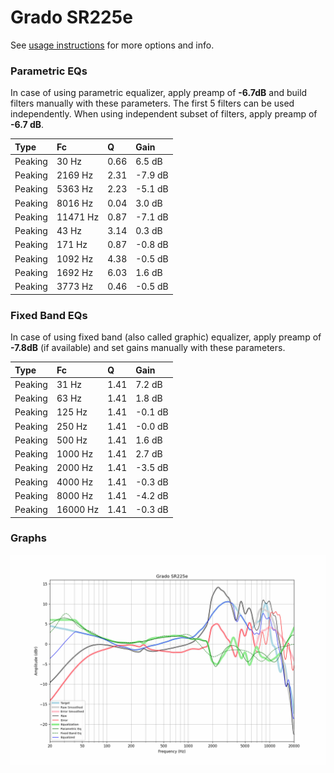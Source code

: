 # Grado SR225e
See [usage instructions](https://github.com/jaakkopasanen/AutoEq#usage) for more options and info.

### Parametric EQs
In case of using parametric equalizer, apply preamp of **-6.7dB** and build filters manually
with these parameters. The first 5 filters can be used independently.
When using independent subset of filters, apply preamp of **-6.7 dB**.

| Type    | Fc       |    Q | Gain    |
|:--------|:---------|:-----|:--------|
| Peaking | 30 Hz    | 0.66 | 6.5 dB  |
| Peaking | 2169 Hz  | 2.31 | -7.9 dB |
| Peaking | 5363 Hz  | 2.23 | -5.1 dB |
| Peaking | 8016 Hz  | 0.04 | 3.0 dB  |
| Peaking | 11471 Hz | 0.87 | -7.1 dB |
| Peaking | 43 Hz    | 3.14 | 0.3 dB  |
| Peaking | 171 Hz   | 0.87 | -0.8 dB |
| Peaking | 1092 Hz  | 4.38 | -0.5 dB |
| Peaking | 1692 Hz  | 6.03 | 1.6 dB  |
| Peaking | 3773 Hz  | 0.46 | -0.5 dB |

### Fixed Band EQs
In case of using fixed band (also called graphic) equalizer, apply preamp of **-7.8dB**
(if available) and set gains manually with these parameters.

| Type    | Fc       |    Q | Gain    |
|:--------|:---------|:-----|:--------|
| Peaking | 31 Hz    | 1.41 | 7.2 dB  |
| Peaking | 63 Hz    | 1.41 | 1.8 dB  |
| Peaking | 125 Hz   | 1.41 | -0.1 dB |
| Peaking | 250 Hz   | 1.41 | -0.0 dB |
| Peaking | 500 Hz   | 1.41 | 1.6 dB  |
| Peaking | 1000 Hz  | 1.41 | 2.7 dB  |
| Peaking | 2000 Hz  | 1.41 | -3.5 dB |
| Peaking | 4000 Hz  | 1.41 | -0.3 dB |
| Peaking | 8000 Hz  | 1.41 | -4.2 dB |
| Peaking | 16000 Hz | 1.41 | -0.3 dB |

### Graphs
![](./Grado%20SR225e.png)